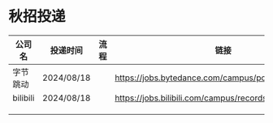 # 秋招投递

| 公司名   | 投递时间   | 流程 | 链接                                                   |
| -------- | ---------- | ---- | ------------------------------------------------------ |
| 字节跳动 | 2024/08/18 |      | https://jobs.bytedance.com/campus/position/application |
| bilibili | 2024/08/18 |      | https://jobs.bilibili.com/campus/records               |
|          |            |      |                                                        |
|          |            |      |                                                        |
|          |            |      |                                                        |
